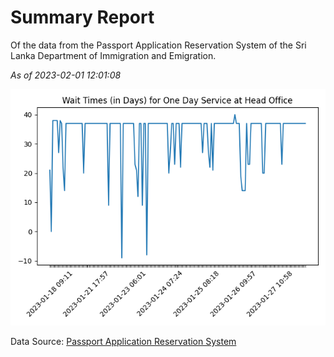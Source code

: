 # Summary Report

Of the data from the Passport Application Reservation System of the Sri Lanka Department of Immigration and Emigration.

*As of 2023-02-01 12:01:08*

![Wait Time Chart](summary.wait_time_chart.png)

Data Source: [Passport Application Reservation System](https://eservices.immigration.gov.lk:8443/appointment/pages/reservationApplication.xhtml)